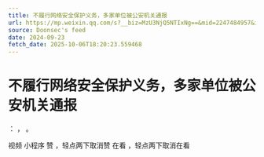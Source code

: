 ```yaml
---
title: 不履行网络安全保护义务，多家单位被公安机关通报
url: https://mp.weixin.qq.com/s?__biz=MzU3NjQ5NTIxNg==&mid=2247484957&idx=1&sn=617e40fc1f8f74c68cab9440c7408732
source: Doonsec's feed
date: 2024-09-23
fetch_date: 2025-10-06T18:20:23.559468
---
```


# 不履行网络安全保护义务，多家单位被公安机关通报

：
，
。

视频
小程序
赞
，轻点两下取消赞
在看
，轻点两下取消在看